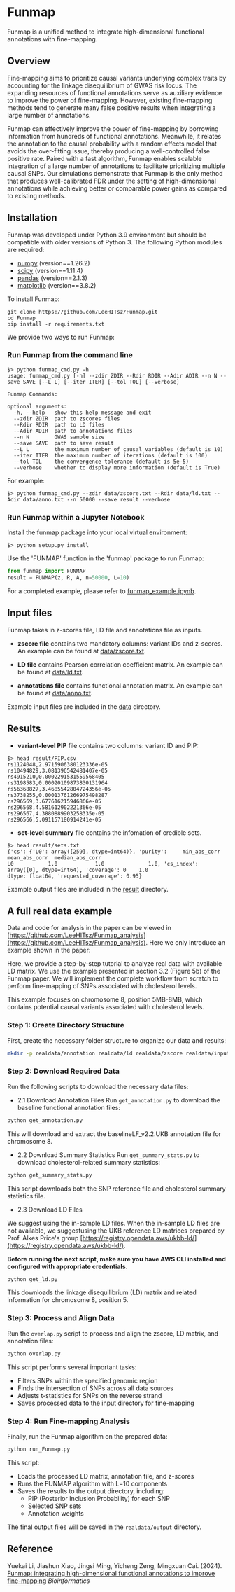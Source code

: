 # Funmap

Funmap is a unified method to integrate high-dimensional 
functional annotations with fine-mapping.

## Overview
Fine-mapping aims to prioritize causal variants underlying 
complex traits by accounting for the linkage disequilibrium 
of GWAS risk locus. The expanding resources of functional annotations 
serve as auxiliary evidence to improve the power of fine-mapping. 
However, existing fine-mapping methods tend to generate many 
false positive results when integrating a large number of annotations.

Funmap can effectively improve the power of fine-mapping 
by borrowing information from hundreds of functional annotations. 
Meanwhile, it relates the annotation to the causal probability 
with a random effects model that avoids the over-fitting issue, 
thereby producing a well-controlled false positive rate. 
Paired with a fast algorithm, Funmap enables scalable integration 
of a large number of annotations to facilitate prioritizing 
multiple causal SNPs. Our simulations demonstrate that 
Funmap is the only method that produces well-calibrated FDR 
under the setting of high-dimensional annotations while achieving 
better or comparable power gains as compared to existing methods.

## Installation

Funmap was developed under Python 3.9 environment 
but should be compatible with older versions of Python 3. 
The following Python modules are required:

* [numpy](http://www.numpy.org/) (version==1.26.2)
* [scipy](http://www.scipy.org/) (version==1.11.4)
* [pandas](https://pandas.pydata.org/) (version==2.1.3)
* [matplotlib](https://matplotlib.org/) (version==3.8.2)

To install Funmap:

``` shell
git clone https://github.com/LeeHITsz/Funmap.git
cd Funmap
pip install -r requirements.txt 
``` 

We provide two ways to run Funmap:

### Run Funmap from the command line

``` shell 
$> python funmap_cmd.py -h
usage: funmap_cmd.py [-h] --zdir ZDIR --Rdir RDIR --Adir ADIR --n N --save SAVE [--L L] [--iter ITER] [--tol TOL] [--verbose]

Funmap Commands:

optional arguments:
  -h, --help   show this help message and exit
  --zdir ZDIR  path to zscores files
  --Rdir RDIR  path to LD files
  --Adir ADIR  path to annotations files
  --n N        GWAS sample size
  --save SAVE  path to save result
  --L L        the maximum number of causal variables (default is 10)
  --iter ITER  the maximum number of iterations (default is 100)
  --tol TOL    the convergence tolerance (default is 5e-5)
  --verbose    whether to display more information (default is True)
``` 

For example: 
``` shell
$> python funmap_cmd.py --zdir data/zscore.txt --Rdir data/ld.txt --Adir data/anno.txt --n 50000 --save result --verbose
``` 

### Run Funmap within a Jupyter Notebook

Install the funmap package into your local virtual environment:
``` shell
$> python setup.py install
``` 

Use the 'FUNMAP' function in the 'funmap' package to run Funmap:
``` python
from funmap import FUNMAP
result = FUNMAP(z, R, A, n=50000, L=10)
``` 

For a completed example, please refer to
[funmap_example.ipynb](funmap_example.ipynb).

## Input files

Funmap takes in z-scores file, LD file 
and annotations file as inputs.

- **zscore file** contains two mandatory columns: 
variant IDs and z-scores. An example can be found at [data/zscore.txt](data/zscore.txt).

- **LD file** contains Pearson correlation coefficient matrix. 
An example can be found at [data/ld.txt](data/ld.txt).

- **annotations file** contains functional annotation matrix.
An example can be found at [data/anno.txt](data/anno.txt).

Example input files are included in the [data](data) directory.

## Results

- **variant-level PIP** file contains two columns: variant ID and PIP:

``` shell
$> head result/PIP.csv
rs1124048,2.9715906380123336e-05
rs10494829,3.081396542481407e-05
rs4915210,0.0002291531559568405
rs3198583,0.00020109873830131964
rs56368827,3.4685542804724356e-05
rs3738255,0.00013761266975498287
rs296569,3.677616215946866e-05
rs296568,4.581612902221366e-05
rs296567,4.3880889903258335e-05
rs296566,5.091157180914241e-05

``` 

- **set-level summary** file contains the infomation of credible sets.

``` shell
$> head result/sets.txt
{'cs': {'L0': array([259], dtype=int64)}, 'purity':     min_abs_corr  mean_abs_corr  median_abs_corr
L0           1.0            1.0              1.0, 'cs_index': array([0], dtype=int64), 'coverage': 0    1.0
dtype: float64, 'requested_coverage': 0.95}
``` 

Example output files are included in the [result](result) directory.

## A full real data example

Data and code for analysis in the paper can be viewed in [https://github.com/LeeHITsz/Funmap_analysis](https://github.com/LeeHITsz/Funmap_analysis). Here we only introduce an example shown in the paper:

Here, we provide a step-by-step tutorial to analyze real data with available LD matrix. We use the example presented in section 3.2 (Figure 5b) of the Funmap paper. We will implement the complete workflow from scratch to perform fine-mapping of SNPs associated with cholesterol levels.

This example focuses on chromosome 8, position 5MB-8MB, which contains potential causal variants associated with cholesterol levels.

### Step 1: Create Directory Structure

First, create the necessary folder structure to organize our data and results:

```bash
mkdir -p realdata/annotation realdata/ld realdata/zscore realdata/input realdata/output
```

### Step 2: Download Required Data

Run the following scripts to download the necessary data files:

- 2.1 Download Annotation Files
Run `get_annotation.py` to download the baseline functional annotation files:

```bash
python get_annotation.py
```

This will download and extract the baselineLF_v2.2.UKB annotation file for chromosome 8.

- 2.2 Download Summary Statistics
Run `get_summary_stats.py` to download cholesterol-related summary statistics:

```bash
python get_summary_stats.py
```

This script downloads both the SNP reference file and cholesterol summary statistics file.

- 2.3 Download LD Files

We suggest using the in-sample LD files. When the in-sample LD files are not available, we suggestusing the UKB reference LD matrices prepared by Prof. Alkes Price's group [https://registry.opendata.aws/ukbb-ld/](https://registry.opendata.aws/ukbb-ld/).

**Before running the next script, make sure you have AWS CLI installed and configured with appropriate credentials.**

```bash
python get_ld.py
```

This downloads the linkage disequilibrium (LD) matrix and related information for chromosome 8, position 5.

### Step 3: Process and Align Data

Run the `overlap.py` script to process and align the zscore, LD matrix, and annotation files:

```bash
python overlap.py
```

This script performs several important tasks:
- Filters SNPs within the specified genomic region
- Finds the intersection of SNPs across all data sources
- Adjusts t-statistics for SNPs on the reverse strand
- Saves processed data to the input directory for fine-mapping

### Step 4: Run Fine-mapping Analysis

Finally, run the Funmap algorithm on the prepared data:

```bash
python run_Funmap.py
```

This script:
- Loads the processed LD matrix, annotation file, and z-scores
- Runs the FUNMAP algorithm with L=10 components
- Saves the results to the output directory, including:
  - PIP (Posterior Inclusion Probability) for each SNP
  - Selected SNP sets
  - Annotation weights

The final output files will be saved in the `realdata/output` directory.

## Reference
Yuekai Li, Jiashun Xiao, Jingsi Ming, Yicheng Zeng, Mingxuan Cai. (2024). [Funmap: integrating high-dimensional functional annotations to improve fine-mapping](https://doi.org/10.1093/bioinformatics/btaf017) _Bioinformatics_
